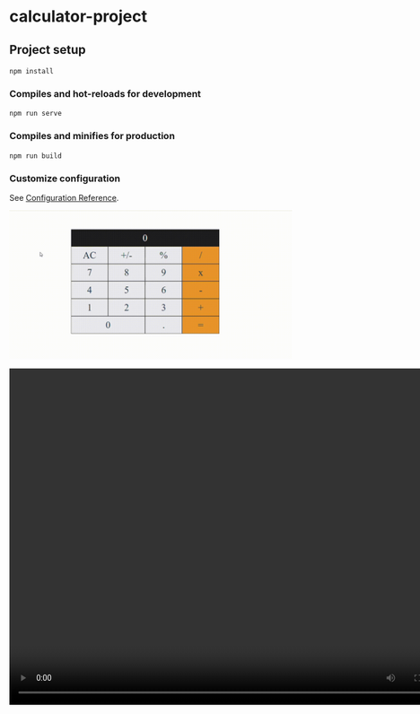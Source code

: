 # calculator-project

## Project setup
```
npm install
```

### Compiles and hot-reloads for development
```
npm run serve
```

### Compiles and minifies for production
```
npm run build
```

### Customize configuration
See [Configuration Reference](https://cli.vuejs.org/config/).     

![Alt text](./demo1.gif)

<video src="./demo.mp4" width="800px" height="600px" controls="controls"></video>